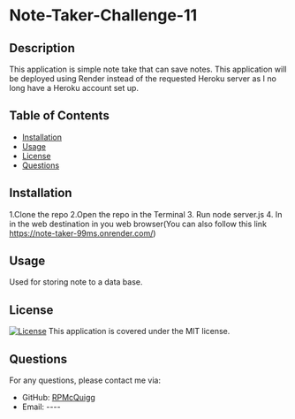 # Note-Taker-Challenge-11

## Description
This application is simple note take that can save notes. This application will be deployed using Render instead of the requested Heroku server as I no long have a Heroku account set up.

## Table of Contents
- [Installation](#installation)
- [Usage](#usage)
- [License](#license)
- [Questions](#questions)

## Installation
1.Clone the repo 2.Open the repo in the Terminal 3. Run node server.js 4. In in the web destination in you web browser(You can also follow this link https://note-taker-99ms.onrender.com/)

## Usage
Used for storing note to a data base.

## License
[![License](https://img.shields.io/badge/License-MIT-blue.svg)](https://opensource.org/licenses/MIT)
This application is covered under the MIT license.

## Questions
For any questions, please contact me via:
- GitHub: [RPMcQuigg](https://github.com/RPMcQuigg)
- Email: ----
